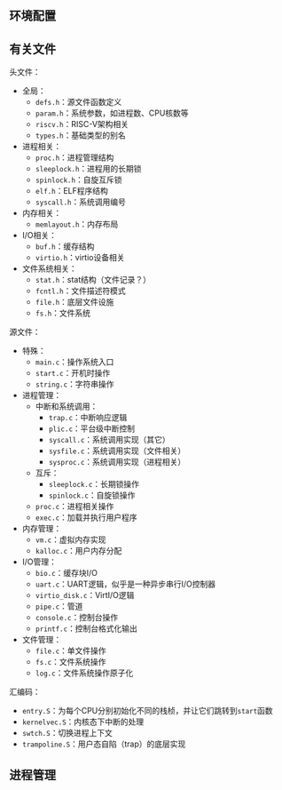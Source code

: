 
## 环境配置



## 有关文件

头文件：
- 全局：
	- `defs.h`：源文件函数定义
	- `param.h`：系统参数，如进程数、CPU核数等
	- `riscv.h`：RISC-V架构相关
	- `types.h`：基础类型的别名
- 进程相关：
	- `proc.h`：进程管理结构
	- `sleeplock.h`：进程用的长期锁
	- `spinlock.h`：自旋互斥锁
	- `elf.h`：ELF程序结构
	- `syscall.h`：系统调用编号
- 内存相关：
	- `memlayout.h`：内存布局
- I/O相关：
	- `buf.h`：缓存结构
	- `virtio.h`：virtio设备相关
- 文件系统相关：
	- `stat.h`：stat结构（文件记录？）
	- `fcntl.h`：文件描述符模式
	- `file.h`：底层文件设施
	- `fs.h`：文件系统

源文件：
- 特殊：
	- `main.c`：操作系统入口
	- `start.c`：开机时操作
	- `string.c`：字符串操作
- 进程管理：
	- 中断和系统调用：
		- `trap.c`：中断响应逻辑
		- `plic.c`：平台级中断控制
		- `syscall.c`：系统调用实现（其它）
		- `sysfile.c`：系统调用实现（文件相关）
		- `sysproc.c`：系统调用实现（进程相关）
	- 互斥：
		- `sleeplock.c`：长期锁操作
		- `spinlock.c`：自旋锁操作
	- `proc.c`：进程相关操作
	- `exec.c`：加载并执行用户程序
- 内存管理：
	- `vm.c`：虚拟内存实现
	- `kalloc.c`：用户内存分配
- I/O管理：
	- `bio.c`：缓存块I/O
	- `uart.c`：UART逻辑，似乎是一种异步串行I/O控制器
	- `virtio_disk.c`：VirtI/O逻辑
	- `pipe.c`：管道
	- `console.c`：控制台操作
	- `printf.c`：控制台格式化输出
- 文件管理：
	- `file.c`：单文件操作
	- `fs.c`：文件系统操作
	- `log.c`：文件系统操作原子化

汇编码：
- `entry.S`：为每个CPU分别初始化不同的栈桢，并让它们跳转到`start`函数
- `kernelvec.S`：内核态下中断的处理
- `swtch.S`：切换进程上下文
- `trampoline.S`：用户态自陷（trap）的底层实现

## 进程管理

